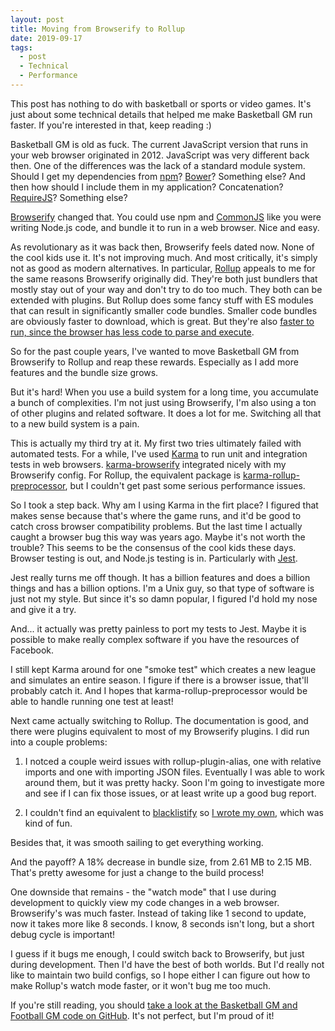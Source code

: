 ```yaml
---
layout: post
title: Moving from Browserify to Rollup
date: 2019-09-17
tags:
  - post
  - Technical
  - Performance
---
```


This post has nothing to do with basketball or sports or video games. It's just about some technical details that helped me make Basketball GM run faster. If you're interested in that, keep reading :)

<!--more-->

Basketball GM is old as fuck. The current JavaScript version that runs in your web browser originated in 2012. JavaScript was very different back then. One of the differences was the lack of a standard module system. Should I get my dependencies from [npm](https://www.npmjs.com/)? [Bower](https://bower.io/)? Something else? And then how should I include them in my application? Concatenation? [RequireJS](https://requirejs.org/)? Something else?

[Browserify](http://browserify.org/) changed that. You could use npm and [CommonJS](https://en.wikipedia.org/wiki/CommonJS) like you were writing Node.js code, and bundle it to run in a web browser. Nice and easy.

As revolutionary as it was back then, Browserify feels dated now. None of the cool kids use it. It's not improving much. And most critically, it's simply not as good as modern alternatives. In particular, [Rollup](https://rollupjs.org/) appeals to me for the same reasons Browserify originally did. They're both just bundlers that mostly stay out of your way and don't try to do too much. They both can be extended with plugins. But Rollup does some fancy stuff with ES modules that can result in significantly smaller code bundles. Smaller code bundles are obviously faster to download, which is great. But they're also [faster to run, since the browser has less code to parse and execute](https://developers.google.com/web/fundamentals/performance/optimizing-content-efficiency/javascript-startup-optimization/).

So for the past couple years, I've wanted to move Basketball GM from Browserify to Rollup and reap these rewards. Especially as I add more features and the bundle size grows.

But it's hard! When you use a build system for a long time, you accumulate a bunch of complexities. I'm not just using Browserify, I'm also using a ton of other plugins and related software. It does a lot for me. Switching all that to a new build system is a pain.

This is actually my third try at it. My first two tries ultimately failed with automated tests. For a while, I've used [Karma](https://karma-runner.github.io/latest/index.html) to run unit and integration tests in web browsers. [karma-browserify](https://github.com/nikku/karma-browserify) integrated nicely with my Browserify config. For Rollup, the equivalent package is [karma-rollup-preprocessor](https://github.com/jlmakes/karma-rollup-preprocessor), but I couldn't get past some serious performance issues.

So I took a step back. Why am I using Karma in the firt place? I figured that makes sense because that's where the game runs, and it'd be good to catch cross browser compatibility problems. But the last time I actually caught a browser bug this way was years ago. Maybe it's not worth the trouble? This seems to be the consensus of the cool kids these days. Browser testing is out, and Node.js testing is in. Particularly with [Jest](https://jestjs.io/).

Jest really turns me off though. It has a billion features and does a billion things and has a billion options. I'm a Unix guy, so that type of software is just not my style. But since it's so damn popular, I figured I'd hold my nose and give it a try.

And... it actually was pretty painless to port my tests to Jest. Maybe it is possible to make really complex software if you have the resources of Facebook.

I still kept Karma around for one "smoke test" which creates a new league and simulates an entire season. I figure if there is a browser issue, that'll probably catch it. And I hopes that karma-rollup-preprocessor would be able to handle running one test at least!

Next came actually switching to Rollup. The documentation is good, and there were plugins equivalent to most of my Browserify plugins. I did run into a couple problems:

1. I notced a couple weird issues with rollup-plugin-alias, one with relative imports and one with importing JSON files. Eventually I was able to work around them, but it was pretty hacky. Soon I'm going to investigate more and see if I can fix those issues, or at least write up a good bug report.

2. I couldn't find an equivalent to [blacklistify](https://github.com/bjoerge/blacklistify) so [I wrote my own](https://github.com/dumbmatter/rollup-plugin-blacklist), which was kind of fun.

Besides that, it was smooth sailing to get everything working.

And the payoff? A 18% decrease in bundle size, from 2.61 MB to 2.15 MB. That's pretty awesome for just a change to the build process!

One downside that remains - the "watch mode" that I use during development to quickly view my code changes in a web browser. Browserify's was much faster. Instead of taking like 1 second to update, now it takes more like 8 seconds. I know, 8 seconds isn't long, but a short debug cycle is important!

I guess if it bugs me enough, I could switch back to Browserify, but just during development. Then I'd have the best of both worlds. But I'd really not like to maintain two build configs, so I hope either I can figure out how to make Rollup's watch mode faster, or it won't bug me too much.

If you're still reading, you should [take a look at the Basketball GM and Football GM code on GitHub](https://github.com/dumbmatter/gm-games). It's not perfect, but I'm proud of it!
